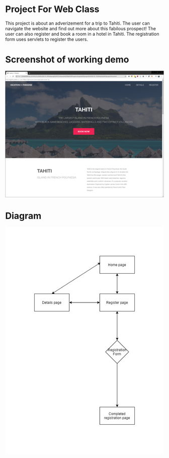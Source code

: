 # Project For Web Class

This project is about an adverizement for a trip to Tahiti. The user can navigate the website and find out more about this fabilous prospect! The user can also register and book a room in a hotel in Tahiti. The registration form uses servlets to register the users.

# Screenshot of working demo
![Working Demo](https://github.com/ArtDor2/project/blob/master/screenshot.png)

# Diagram
![Diagram](https://github.com/ArtDor2/project/blob/master/flowchart.jpg)
